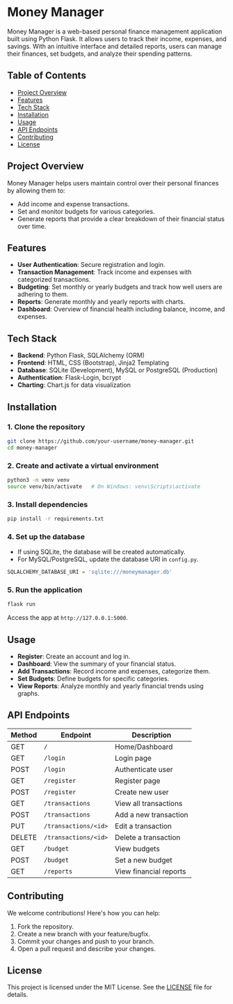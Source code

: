 # Money Manager

Money Manager is a web-based personal finance management application built using Python Flask. It allows users to track their income, expenses, and savings. With an intuitive interface and detailed reports, users can manage their finances, set budgets, and analyze their spending patterns.

## Table of Contents

- [Project Overview](#project-overview)
- [Features](#features)
- [Tech Stack](#tech-stack)
- [Installation](#installation)
- [Usage](#usage)
- [API Endpoints](#api-endpoints)
- [Contributing](#contributing)
- [License](#license)

## Project Overview

Money Manager helps users maintain control over their personal finances by allowing them to:

- Add income and expense transactions.
- Set and monitor budgets for various categories.
- Generate reports that provide a clear breakdown of their financial status over time.

## Features

- **User Authentication**: Secure registration and login.
- **Transaction Management**: Track income and expenses with categorized transactions.
- **Budgeting**: Set monthly or yearly budgets and track how well users are adhering to them.
- **Reports**: Generate monthly and yearly reports with charts.
- **Dashboard**: Overview of financial health including balance, income, and expenses.

## Tech Stack

- **Backend**: Python Flask, SQLAlchemy (ORM)
- **Frontend**: HTML, CSS (Bootstrap), Jinja2 Templating
- **Database**: SQLite (Development), MySQL or PostgreSQL (Production)
- **Authentication**: Flask-Login, bcrypt
- **Charting**: Chart.js for data visualization

## Installation

### 1. Clone the repository

```bash
git clone https://github.com/your-username/money-manager.git
cd money-manager
```

### 2. Create and activate a virtual environment

```bash
python3 -m venv venv
source venv/bin/activate   # On Windows: venv\Scripts\activate
```

### 3. Install dependencies

```bash
pip install -r requirements.txt
```

### 4. Set up the database

- If using SQLite, the database will be created automatically.
- For MySQL/PostgreSQL, update the database URI in `config.py`.

```python
SQLALCHEMY_DATABASE_URI = 'sqlite:///moneymanager.db'
```

### 5. Run the application

```bash
flask run
```

Access the app at `http://127.0.0.1:5000`.

## Usage

- **Register**: Create an account and log in.
- **Dashboard**: View the summary of your financial status.
- **Add Transactions**: Record income and expenses, categorize them.
- **Set Budgets**: Define budgets for specific categories.
- **View Reports**: Analyze monthly and yearly financial trends using graphs.

## API Endpoints

| Method | Endpoint                     | Description                        |
|--------|------------------------------|------------------------------------|
| GET    | `/`                          | Home/Dashboard                     |
| GET    | `/login`                     | Login page                         |
| POST   | `/login`                     | Authenticate user                  |
| GET    | `/register`                  | Register page                      |
| POST   | `/register`                  | Create new user                    |
| GET    | `/transactions`              | View all transactions              |
| POST   | `/transactions`              | Add a new transaction              |
| PUT    | `/transactions/<id>`         | Edit a transaction                 |
| DELETE | `/transactions/<id>`         | Delete a transaction               |
| GET    | `/budget`                    | View budgets                       |
| POST   | `/budget`                    | Set a new budget                   |
| GET    | `/reports`                   | View financial reports             |

## Contributing

We welcome contributions! Here's how you can help:

1. Fork the repository.
2. Create a new branch with your feature/bugfix.
3. Commit your changes and push to your branch.
4. Open a pull request and describe your changes.

## License

This project is licensed under the MIT License. See the [LICENSE](LICENSE) file for details.
